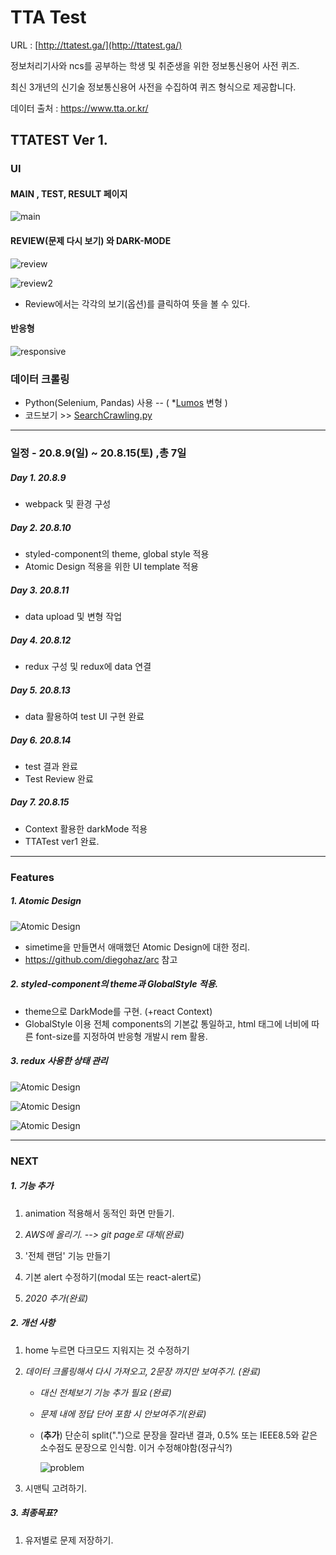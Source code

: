 # TTA Test

URL : [http://ttatest.ga/](http://ttatest.ga/)



정보처리기사와 ncs를 공부하는 학생 및 취준생을 위한 정보통신용어 사전 퀴즈.

최신 3개년의 신기술 정보통신용어 사전을 수집하여  퀴즈 형식으로 제공합니다.



데이터 출처 : https://www.tta.or.kr/



## TTATEST Ver 1.

### UI 

#### MAIN , TEST, RESULT 페이지

![main](https://github.com/arara90/images/blob/master/ttatest/tta01.png?raw=true)



#### REVIEW(문제 다시 보기) 와 DARK-MODE

![review](https://github.com/arara90/images/blob/master/ttatest/tta04.png?raw=true)

![review2](https://github.com/arara90/images/blob/master/ttatest/tta12.png?raw=true)

- Review에서는 각각의 보기(옵션)를 클릭하여 뜻을 볼 수 있다. 



#### 반응형

![responsive](https://github.com/arara90/images/blob/master/ttatest/tta06.png?raw=true)



### 데이터 크롤링

- Python(Selenium, Pandas) 사용 -- ( *[Lumos](https://github.com/lumos9x/Lumos_ver1) 변형 )
- 코드보기 >> [SearchCrawling.py](https://github.com/arara90/ttatest/blob/master/crawling-python/SearchCrawling.py)

-- --

### 일정 - 20.8.9(일) ~ 20.8.15(토) ,총 7일

##### Day 1. 20.8.9

* webpack 및 환경 구성

##### Day 2. 20.8.10

* styled-component의 theme, global style 적용
* Atomic Design 적용을 위한 UI template 적용

##### Day 3.  20.8.11

* data upload 및 변형 작업

##### Day 4.   20.8.12

* redux 구성 및 redux에 data 연결

##### Day 5.  20.8.13

* data 활용하여 test UI 구현 완료

##### Day 6.  20.8.14

* test 결과 완료
* Test Review 완료

##### Day 7.  20.8.15

* Context 활용한 darkMode 적용
* TTATest ver1 완료.

----------------------------------

### Features

##### 1. Atomic Design

![Atomic Design](https://github.com/arara90/images/blob/master/ttatest/tta07.png?raw=true)

- simetime을 만들면서 애매했던 Atomic Design에 대한 정리.  
- https://github.com/diegohaz/arc 참고
  


##### 2. styled-component의 theme과 GlobalStyle 적용.

* theme으로 DarkMode를 구현. (+react Context)
* GlobalStyle 이용 전체 components의 기본값 통일하고, html 태그에 너비에 따른 font-size를 지정하여 반응형 개발시 rem 활용.



##### 3. redux 사용한 상태 관리

![Atomic Design](https://github.com/arara90/images/blob/master/ttatest/tta08.png?raw=true)

![Atomic Design](https://github.com/arara90/images/blob/master/ttatest/tta09.png?raw=true)

![Atomic Design](https://github.com/arara90/images/blob/master/ttatest/tta10.png?raw=true)

----------------------------------

### NEXT

##### 1. 기능 추가

1. animation 적용해서 동적인 화면 만들기.

2. *AWS에 올리기. --> git page로 대체(완료)*

3. '전체 랜덤' 기능 만들기

4. 기본 alert 수정하기(modal 또는 react-alert로)

5. *2020 추가(완료)*

   
##### 2. 개선 사항

1. home 누르면 다크모드 지워지는 것 수정하기

2. *데이터 크롤링해서 다시 가져오고, 2문장 까지만 보여주기.   (완료)*
   
   * *대신 전체보기 기능 추가 필요 (완료)*

   * *문제 내에 정답 단어 포함 시 안보여주기(완료)*
   
   * (**추가**) 단순히 split(".")으로 문장을 잘라낸 결과, 0.5% 또는 IEEE8.5와 같은 소수점도 문장으로 인식함. 이거 수정해야함(정규식?)
   
     ![problem](https://github.com/arara90/images/blob/master/ttatest/tta11.png?raw=true)
   
3. 시맨틱 고려하기.

   
##### 3. 최종목표?
1. 유저별로 문제 저장하기.



